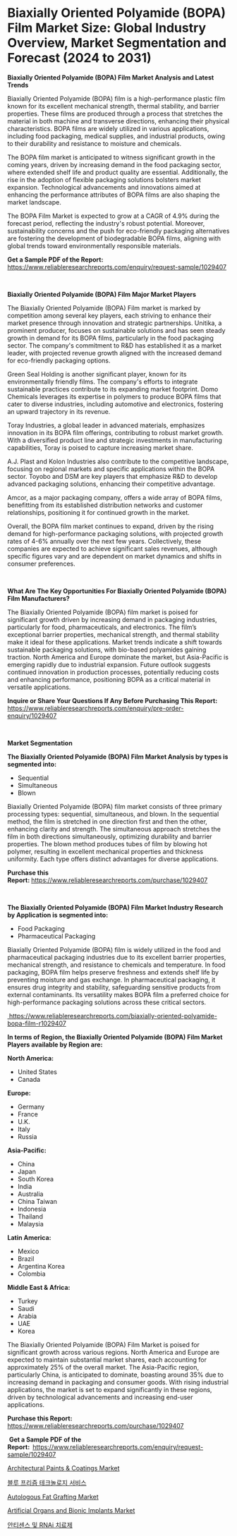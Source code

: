 <p><h1>Biaxially Oriented Polyamide (BOPA) Film Market Size: Global Industry Overview, Market Segmentation and Forecast (2024 to 2031)</h1></p><p><strong>Biaxially Oriented Polyamide (BOPA) Film Market Analysis and Latest Trends</strong></p>
<p><p>Biaxially Oriented Polyamide (BOPA) film is a high-performance plastic film known for its excellent mechanical strength, thermal stability, and barrier properties. These films are produced through a process that stretches the material in both machine and transverse directions, enhancing their physical characteristics. BOPA films are widely utilized in various applications, including food packaging, medical supplies, and industrial products, owing to their durability and resistance to moisture and chemicals.</p><p>The BOPA film market is anticipated to witness significant growth in the coming years, driven by increasing demand in the food packaging sector, where extended shelf life and product quality are essential. Additionally, the rise in the adoption of flexible packaging solutions bolsters market expansion. Technological advancements and innovations aimed at enhancing the performance attributes of BOPA films are also shaping the market landscape. </p><p>The BOPA Film Market is expected to grow at a CAGR of 4.9% during the forecast period, reflecting the industry's robust potential. Moreover, sustainability concerns and the push for eco-friendly packaging alternatives are fostering the development of biodegradable BOPA films, aligning with global trends toward environmentally responsible materials.</p></p>
<p><strong>Get a Sample PDF of the Report:&nbsp;</strong> <a href="https://www.reliableresearchreports.com/enquiry/request-sample/1029407">https://www.reliableresearchreports.com/enquiry/request-sample/1029407</a></p>
<p>&nbsp;</p>
<p><strong>Biaxially Oriented Polyamide (BOPA) Film Major Market Players</strong></p>
<p><p>The Biaxially Oriented Polyamide (BOPA) Film market is marked by competition among several key players, each striving to enhance their market presence through innovation and strategic partnerships. Unitika, a prominent producer, focuses on sustainable solutions and has seen steady growth in demand for its BOPA films, particularly in the food packaging sector. The company's commitment to R&D has established it as a market leader, with projected revenue growth aligned with the increased demand for eco-friendly packaging options.</p><p>Green Seal Holding is another significant player, known for its environmentally friendly films. The company's efforts to integrate sustainable practices contribute to its expanding market footprint. Domo Chemicals leverages its expertise in polymers to produce BOPA films that cater to diverse industries, including automotive and electronics, fostering an upward trajectory in its revenue.</p><p>Toray Industries, a global leader in advanced materials, emphasizes innovation in its BOPA film offerings, contributing to robust market growth. With a diversified product line and strategic investments in manufacturing capabilities, Toray is poised to capture increasing market share.</p><p>A.J. Plast and Kolon Industries also contribute to the competitive landscape, focusing on regional markets and specific applications within the BOPA sector. Toyobo and DSM are key players that emphasize R&D to develop advanced packaging solutions, enhancing their competitive advantage.</p><p>Amcor, as a major packaging company, offers a wide array of BOPA films, benefitting from its established distribution networks and customer relationships, positioning it for continued growth in the market.</p><p>Overall, the BOPA film market continues to expand, driven by the rising demand for high-performance packaging solutions, with projected growth rates of 4-6% annually over the next few years. Collectively, these companies are expected to achieve significant sales revenues, although specific figures vary and are dependent on market dynamics and shifts in consumer preferences.</p></p>
<p>&nbsp;</p>
<p><strong>What Are The Key Opportunities For Biaxially Oriented Polyamide (BOPA) Film Manufacturers?</strong></p>
<p><p>The Biaxially Oriented Polyamide (BOPA) film market is poised for significant growth driven by increasing demand in packaging industries, particularly for food, pharmaceuticals, and electronics. The film’s exceptional barrier properties, mechanical strength, and thermal stability make it ideal for these applications. Market trends indicate a shift towards sustainable packaging solutions, with bio-based polyamides gaining traction. North America and Europe dominate the market, but Asia-Pacific is emerging rapidly due to industrial expansion. Future outlook suggests continued innovation in production processes, potentially reducing costs and enhancing performance, positioning BOPA as a critical material in versatile applications.</p></p>
<p><strong>Inquire or Share Your Questions If Any Before Purchasing This Report:</strong> <a href="https://www.reliableresearchreports.com/enquiry/pre-order-enquiry/1029407">https://www.reliableresearchreports.com/enquiry/pre-order-enquiry/1029407</a></p>
<p>&nbsp;</p>
<p><strong>Market Segmentation</strong></p>
<p><strong>The Biaxially Oriented Polyamide (BOPA) Film Market Analysis by types is segmented into:</strong></p>
<p><ul><li>Sequential</li><li>Simultaneous</li><li>Blown</li></ul></p>
<p><p>Biaxially Oriented Polyamide (BOPA) film market consists of three primary processing types: sequential, simultaneous, and blown. In the sequential method, the film is stretched in one direction first and then the other, enhancing clarity and strength. The simultaneous approach stretches the film in both directions simultaneously, optimizing durability and barrier properties. The blown method produces tubes of film by blowing hot polymer, resulting in excellent mechanical properties and thickness uniformity. Each type offers distinct advantages for diverse applications.</p></p>
<p><strong>Purchase this Report:&nbsp;</strong><a href="https://www.reliableresearchreports.com/purchase/1029407">https://www.reliableresearchreports.com/purchase/1029407</a></p>
<p>&nbsp;</p>
<p><strong>The Biaxially Oriented Polyamide (BOPA) Film Market Industry Research by Application is segmented into:</strong></p>
<p><ul><li>Food Packaging</li><li>Pharmaceutical Packaging</li></ul></p>
<p><p>Biaxially Oriented Polyamide (BOPA) film is widely utilized in the food and pharmaceutical packaging industries due to its excellent barrier properties, mechanical strength, and resistance to chemicals and temperature. In food packaging, BOPA film helps preserve freshness and extends shelf life by preventing moisture and gas exchange. In pharmaceutical packaging, it ensures drug integrity and stability, safeguarding sensitive products from external contaminants. Its versatility makes BOPA film a preferred choice for high-performance packaging solutions across these critical sectors.</p></p>
<p><a href="https://www.reliableresearchreports.com/biaxially-oriented-polyamide-bopa-film-r1029407">&nbsp;https://www.reliableresearchreports.com/biaxially-oriented-polyamide-bopa-film-r1029407</a></p>
<p><strong>In terms of Region, the Biaxially Oriented Polyamide (BOPA) Film Market Players available by Region are:</strong></p>
<p>
    <p> <strong> North America: </strong>
        <ul>
            <li>United States</li>
            <li>Canada</li>
        </ul>
        </p> 
    <p> <strong> Europe: </strong>
        <ul>
            <li>Germany</li>
            <li>France</li>
            <li>U.K.</li>
            <li>Italy</li>
            <li>Russia</li>
        </ul>
        </p> 
    <p> <strong> Asia-Pacific: </strong>
        <ul>
            <li>China</li>
            <li>Japan</li>
            <li>South Korea</li>
            <li>India</li>
            <li>Australia</li>
            <li>China Taiwan</li>
            <li>Indonesia</li>
            <li>Thailand</li>
            <li>Malaysia</li>
        </ul>
        </p> 
    <p> <strong> Latin America: </strong>
        <ul>
            <li>Mexico</li>
            <li>Brazil</li>
            <li>Argentina Korea</li>
            <li>Colombia</li>
        </ul>
        </p> 
    <p> <strong> Middle East & Africa: </strong>
        <ul>
            <li>Turkey</li>
            <li>Saudi</li>
            <li>Arabia</li>
            <li>UAE</li>
            <li>Korea</li>
        </ul>
    </p>
    </p>
<p><p>The Biaxially Oriented Polyamide (BOPA) Film Market is poised for significant growth across various regions. North America and Europe are expected to maintain substantial market shares, each accounting for approximately 25% of the overall market. The Asia-Pacific region, particularly China, is anticipated to dominate, boasting around 35% due to increasing demand in packaging and consumer goods. With rising industrial applications, the market is set to expand significantly in these regions, driven by technological advancements and increasing end-user applications.</p></p>
<p><strong>Purchase this Report: </strong><a href="https://www.reliableresearchreports.com/purchase/1029407">https://www.reliableresearchreports.com/purchase/1029407</a></p>
<p>&nbsp;<strong>Get a Sample PDF of the Report:&nbsp;&nbsp;</strong><a href="https://www.reliableresearchreports.com/enquiry/request-sample/1029407">https://www.reliableresearchreports.com/enquiry/request-sample/1029407</a></p>
<p><strong></strong></p>
<p><p><a href="https://issuu.com/reportprime-2/docs/architectural-paints-coatings-marke_59bbbd440b5f68">Architectural Paints & Coatings Market</a></p><p><a href="https://medium.com/@zolajenkins98/%EC%A0%84-%EC%84%B8%EA%B3%84-%EB%B8%94%EB%A3%A8-%ED%94%84%EB%A6%AC%EC%A6%98-%EA%B8%B0%EC%88%A0-%EC%84%9C%EB%B9%84%EC%8A%A4-%EC%8B%9C%EC%9E%A5%EC%9D%98-%EC%83%88%EB%A1%9C%EC%9A%B4-%EA%B8%B0%ED%9A%8C%EC%99%80-%EB%8F%84%EC%A0%84-2024-2031-b7c629fbcfeb">블루 프리즘 테크놀로지 서비스</a></p><p><a href="https://www.linkedin.com/pulse/global-autologous-fat-grafting-market-trends-forecasts-strategic-7nzpc?trackingId=hbhbFszIQhOFV1UPxzpVtg%3D%3D">Autologous Fat Grafting Market</a></p><p><a href="https://medium.com/@joseph.baker466547/artificial-organs-and-bionic-implants-market-investigation-industry-evolution-and-forecast-till-7edea4c7cb1c">Artificial Organs and Bionic Implants Market</a></p><p><a href="https://medium.com/@hossainvi014/%EA%B8%80%EB%A1%9C%EB%B2%8C-%EB%B0%98%EC%9D%98%EC%82%AC%EC%A6%9D%EC%8B%9D-%EB%B0%8F-rnai-%EC%B9%98%EB%A3%8C%EC%A0%9C-%EC%8B%9C%EC%9E%A5-%EC%8B%9C%EC%9E%A5-%EC%A0%90%EC%9C%A0%EC%9C%A8-%EC%8B%9C%EC%9E%A5-%EB%8F%99%ED%96%A5-%EB%B0%8F-%EB%AF%B8%EB%9E%98-%EC%84%B1%EC%9E%A5-%ED%83%90%EC%83%89-1dc81ba461fe">안티센스 및 RNAi 치료제</a></p></p>